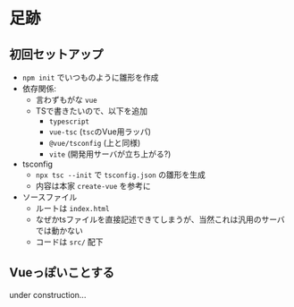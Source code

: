 # 足跡

## 初回セットアップ

 - `npm init` でいつものように雛形を作成
 - 依存関係:
    - 言わずもがな `vue`
    - TSで書きたいので、以下を追加
        - `typescript`
        - `vue-tsc` (`tsc`のVue用ラッパ)
        - `@vue/tsconfig` (上と同様)
        - `vite` (開発用サーバが立ち上がる?)
 - tsconfig
    - `npx tsc --init` で `tsconfig.json` の雛形を生成
    - 内容は本家 `create-vue` を参考に
 - ソースファイル
    - ルートは `index.html`
    - なぜかtsファイルを直接記述できてしまうが、当然これは汎用のサーバでは動かない
    - コードは `src/` 配下

## Vueっぽいことする

under construction...
